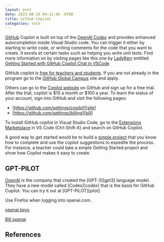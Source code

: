 ```yaml
---
layout: post
date: 2023-08-26 04:11:46 -0700
title: Github Copilot
categories: tech
---
```


[GitHub][site] Copilot is built on top of the [OpenAI Codex][openai] and provides enhanced autocompletion inside Visual Studio code. You can trigger it either by starting to write code, or writing comments for the code that you want to create. It excels at certain tasks such as helping you write unit tests. Find more information on by visiting pages like this one by [LadyKerr][lady-kerr] entitled [Getting Started with GitHub Copilot Chat in VSCode][lksamples]

GitHub copilot is [free for teachers and students][edu]. If you are not already in the program go to the [GitHub Global Campus][ggcs] site and apply.

Others can go to the [Copilot website][site] on GitHub and sign up for a free trial. After the trial, copilot is $10 a month or $100 a year. To learn the status of your account, sign into GitHub and visit the following pages:

- [https://github.com/settings/copilot][site]
- [https://github.com/settings/billing][bill]

To install GitHub copilot in Visual Studio Code, go to the [Extensions Marketplace][ext] in VS Code (Ctrl-Shift-X) and search on GitHub Copilot.

A good way to get started would be to build a [simple project][simple] that you know how to complete and use the copilot suggestions to expedite the process. For instance, a teacher could take a simple Getting Started project and show how Copilot makes it easy to create.

## GPT-PILOT

[OpenAI][openai] is the company that created the [GPT-3][gpt3] language model. They have a new model called [Codex][codex] that is the basis for GitHub Copilot. You can try it out at [GPT-PILOT][pilot].

[openai]: https://openai.com/

Use Firefox when logging into openai.com.

[openai keys][keys]

[Bill openai][bill-openai]

## References

[site]: https://github.com/features/copilot
[bill]: https://github.com/settings/billing
[lady-kerr]: https://github.com/LadyKerr
[lksamples]: https://github.com/orgs/community/discussions/64517
[edu]: https://docs.github.com/en/billing/managing-billing-for-github-copilot/about-billing-for-github-copilot#pricing-for-github-copilot-for-individuals
[ggcs]: https://docs.github.com/en/education/explore-the-benefits-of-teaching-and-learning-with-github-education/github-global-campus-for-students/apply-to-github-global-campus-as-a-student
[ext]: https://marketplace.visualstudio.com/VSCode
[simple]: https://www.freecodecamp.org/news/javascript-projects-for-beginners/
[keys]: https://platform.openai.com/account/api-keys
[bill-openai]: https://platform.openai.com/account/billing/overview

